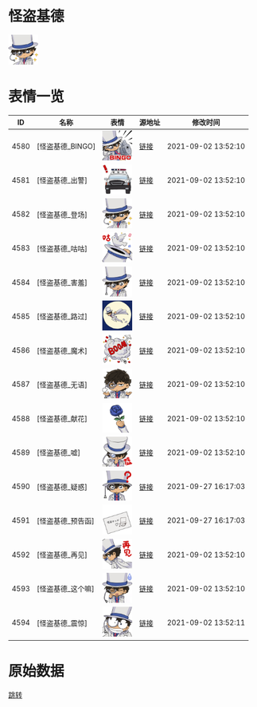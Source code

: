 # 怪盗基德

<img src="./cover.png" height="60" alt="cover" />

# 表情一览

|ID|名称|表情|源地址|修改时间|
|----|----|----|----|----|
|4580|[怪盗基德_BINGO]|<img src="./pic/004580_%5B怪盗基德_BINGO%5D.png" height="60" alt="BINGO"/>|[链接](http://i0.hdslb.com/bfs/emote/1eb3f66f843ee5c547f91aa098be560359055f16.png)|2021-09-02 13:52:10|
|4581|[怪盗基德_出警]|<img src="./pic/004581_%5B怪盗基德_出警%5D.png" height="60" alt="出警"/>|[链接](http://i0.hdslb.com/bfs/emote/fee2eebe075ceec24c89de52a1b85b80405458a8.png)|2021-09-02 13:52:10|
|4582|[怪盗基德_登场]|<img src="./pic/004582_%5B怪盗基德_登场%5D.png" height="60" alt="登场"/>|[链接](http://i0.hdslb.com/bfs/emote/5b179122780d58b443a770b53c9ef7039fab71d2.png)|2021-09-02 13:52:10|
|4583|[怪盗基德_咕咕]|<img src="./pic/004583_%5B怪盗基德_咕咕%5D.png" height="60" alt="咕咕"/>|[链接](http://i0.hdslb.com/bfs/emote/2c842b98ab704927dcae63ecf42cf60ce3d48799.png)|2021-09-02 13:52:10|
|4584|[怪盗基德_害羞]|<img src="./pic/004584_%5B怪盗基德_害羞%5D.png" height="60" alt="害羞"/>|[链接](http://i0.hdslb.com/bfs/emote/e2bea744e937d601c9ffedcf6b04cf85558fb09f.png)|2021-09-02 13:52:10|
|4585|[怪盗基德_路过]|<img src="./pic/004585_%5B怪盗基德_路过%5D.png" height="60" alt="路过"/>|[链接](http://i0.hdslb.com/bfs/emote/e516364793d856362139a43bdceef02473768330.png)|2021-09-02 13:52:10|
|4586|[怪盗基德_魔术]|<img src="./pic/004586_%5B怪盗基德_魔术%5D.png" height="60" alt="魔术"/>|[链接](http://i0.hdslb.com/bfs/emote/b3d4b7b9a5137248f7f5d9952eba9b21eaf7a448.png)|2021-09-02 13:52:10|
|4587|[怪盗基德_无语]|<img src="./pic/004587_%5B怪盗基德_无语%5D.png" height="60" alt="无语"/>|[链接](http://i0.hdslb.com/bfs/emote/7e939db06a191f804ecd6e79c1496a96cfc4075b.png)|2021-09-02 13:52:10|
|4588|[怪盗基德_献花]|<img src="./pic/004588_%5B怪盗基德_献花%5D.png" height="60" alt="献花"/>|[链接](http://i0.hdslb.com/bfs/emote/1b2f8bebda1292d1547454049e3de268c3c2d984.png)|2021-09-02 13:52:10|
|4589|[怪盗基德_嘘]|<img src="./pic/004589_%5B怪盗基德_嘘%5D.png" height="60" alt="嘘"/>|[链接](http://i0.hdslb.com/bfs/emote/bb6dc64fa7c1b1cc008c63f495bb988bd4cdaf17.png)|2021-09-02 13:52:10|
|4590|[怪盗基德_疑惑]|<img src="./pic/004590_%5B怪盗基德_疑惑%5D.png" height="60" alt="疑惑"/>|[链接](http://i0.hdslb.com/bfs/emote/7f106012552918ab970eeec8ef1b09b138d2f463.png)|2021-09-27 16:17:03|
|4591|[怪盗基德_预告函]|<img src="./pic/004591_%5B怪盗基德_预告函%5D.png" height="60" alt="预告函"/>|[链接](http://i0.hdslb.com/bfs/emote/13d2ca7e2d8ea0efa3c1a40920e797c11a2f9220.png)|2021-09-27 16:17:03|
|4592|[怪盗基德_再见]|<img src="./pic/004592_%5B怪盗基德_再见%5D.png" height="60" alt="再见"/>|[链接](http://i0.hdslb.com/bfs/emote/3b64e2ecb4a92e05b040830e10f535c59320667a.png)|2021-09-02 13:52:10|
|4593|[怪盗基德_这个嘛]|<img src="./pic/004593_%5B怪盗基德_这个嘛%5D.png" height="60" alt="这个嘛"/>|[链接](http://i0.hdslb.com/bfs/emote/042e048b0eaffdd622388e2ca194ec5f2cc4546f.png)|2021-09-02 13:52:10|
|4594|[怪盗基德_震惊]|<img src="./pic/004594_%5B怪盗基德_震惊%5D.png" height="60" alt="震惊"/>|[链接](http://i0.hdslb.com/bfs/emote/f606eb2e003d1b2c9148394542d328df0ca0dbea.png)|2021-09-02 13:52:11|

# 原始数据

[跳转](./raw.json)

